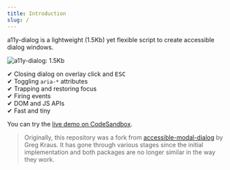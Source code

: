 ```yaml
---
title: Introduction
slug: /
---
```


a11y-dialog is a lightweight (1.5Kb) yet flexible script to create accessible dialog windows.

![a11y-dialog: 1.5Kb](https://badgen.net/bundlephobia/minzip/a11y-dialog/)

✔︎ Closing dialog on overlay click and <kbd>ESC</kbd>  
✔︎ Toggling `aria-*` attributes  
✔︎ Trapping and restoring focus  
✔︎ Firing events  
✔︎ DOM and JS APIs  
✔︎ Fast and tiny

You can try the [live demo on CodeSandbox](https://codesandbox.io/s/a11y-dialog-v7-pnwqu).

> Originally, this repository was a fork from [accessible-modal-dialog](https://github.com/gdkraus/accessible-modal-dialog) by Greg Kraus. It has gone through various stages since the initial implementation and both packages are no longer similar in the way they work.
